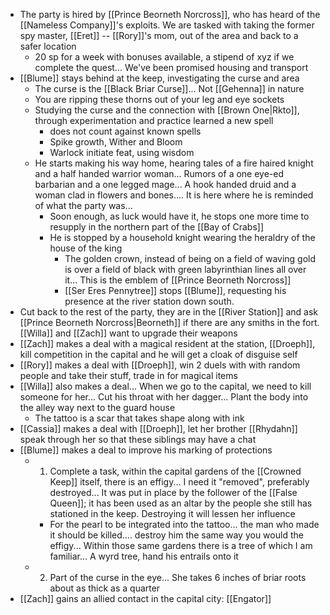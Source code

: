 - The party is hired by [[Prince Beorneth Norcross]], who has heard of the [[Nameless Company]]'s exploits. We are tasked with taking the former spy master, [[Eret]] -- [[Rory]]'s mom, out of the area and back to a safer location
	- 20 sp for a week with bonuses available, a stipend of xyz if we complete the quest... We've been promised housing and transport
- [[Blume]] stays behind at the keep, investigating the curse and area
	- The curse is the [[Black Briar Curse]]... Not [[Gehenna]] in nature
	- You are ripping these thorns out of your leg and eye sockets
	- Studying the curse and the connection with [[Brown One|Rkto]], through experimentation and practice learned a new spell
		- does not count against known spells
		- Spike growth, Wither and Bloom
		- Warlock initiate feat, using wisdom
	- He starts making his way home, hearing tales of a fire haired knight and a half handed warrior woman... Rumors of a one eye-ed barbarian and a one legged mage... A hook handed druid and a woman clad in flowers and bones.... It is here where he is reminded of what the party was... 
		- Soon enough, as luck would have it, he stops one more time to resupply in the northern part of the [[Bay of Crabs]]
		- He is stopped by a household knight wearing the heraldry of the house of the king
			- The golden crown, instead of being on a field of waving gold is over a field of black with green labyrinthian lines all over it... This is the emblem of [[Prince Beorneth Norcross]]
			- [[Ser Eres Pennytree]] stops [[Blume]], requesting his presence at the river station down south.
- Cut back to the rest of the party, they are in the [[River Station]] and ask [[Prince Beorneth Norcross|Beorneth]] if there are any smiths in the fort. [[Willa]] and [[Zach]] want to upgrade their weapons
- [[Zach]] makes a deal with a magical resident at the station, [[Droeph]], kill competition in the capital and he will get a cloak of disguise self
- [[Rory]] makes a deal with [[Droeph]], win 2 duels with with random people and take their stuff, trade in for magical items
- [[Willa]] also makes a deal... When we go to the capital, we need to kill someone for her... Cut his throat with her dagger... Plant the body into the alley way next to the guard house
	- The tattoo is a scar that takes shape along with ink
- [[Cassia]] makes a deal with [[Droeph]], let her brother [[Rhydahn]] speak through her so that these siblings may have a chat
- [[Blume]] makes a deal to improve his marking of protections
	- 1) Complete a task, within the capital gardens of the [[Crowned Keep]] itself, there is an effigy... I need it "removed", preferably destroyed... It was put in place by the follower of the [[False Queen]]; it has been used as an altar by the people she still has stationed in the keep. Destroying it will lessen her influence
		- For the pearl to be integrated into the tattoo... the man who made it should be killed.... destroy him the same way you would the effigy... Within those same gardens there is a tree of which I am familiar... A wyrd tree, hand his entrails onto it 
	- 2) Part of the curse in the eye... She takes 6 inches of briar roots about as thick as a quarter
- [[Zach]] gains an allied contact in the capital city: [[Engator]]